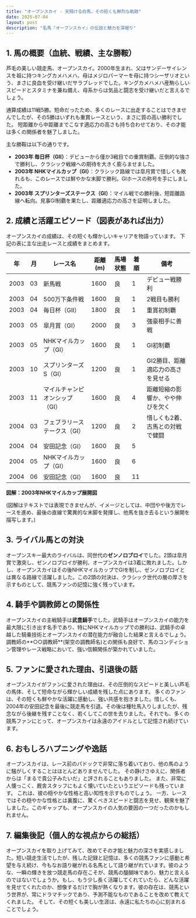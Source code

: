 ```yaml
---
title: "オープンスカイ - 天翔ける白馬、その短くも鮮烈な軌跡"
date: 2025-07-04
layout: post
description: "名馬『オープンスカイ』の伝説と魅力を深堀り"
---
```


## 1. 馬の概要（血統、戦績、主な勝鞍）

芦毛の美しい競走馬、オープンスカイ。2000年生まれ、父はサンデーサイレンスを祖に持つキングカメハメハ、母はメジロパーマーを母に持つシーザリオという、まさに良血を受け継いだサラブレッドでした。キングカメハメハ産駒らしいスピードとスタミナを兼ね備え、母系からは気品と闘志を受け継いだと言えるでしょう。

通算成績は11戦5勝。短命だったため、多くのレースに出走することはできませんでしたが、その5勝はいずれも重賞レースという、まさに質の高い勝利でした。  短距離から中距離までこなす適応力の高さも持ち合わせており、その才能は多くの関係者を魅了しました。

主な勝鞍は以下の通りです。

* **2003年 毎日杯（GII）**：デビューから僅か3戦目での重賞制覇。圧倒的な強さで勝利し、クラシック戦線への期待を大きく膨らませました。
* **2003年 NHKマイルカップ（GI）**：クラシック路線では皐月賞で惜しくも敗れるも、このレースでは鮮やかな末脚で勝利。GIホースの称号を手にしました。
* **2003年 スプリンターズステークス（GI）**：マイル戦での勝利後、短距離路線へ転向。見事GI制覇を果たし、距離適応力の高さを証明しました。


## 2. 成績と活躍エピソード（図表があれば出力）

オープンスカイの成績は、その短くも輝かしいキャリアを物語っています。  下記の表に主な出走レースと成績をまとめます。

| 年 | 月 | レース名           | 距離(m) | 馬場状態 | 着順 | 備考                                 |
|---|----|--------------------|----------|-----------|-----|--------------------------------------|
| 2003 | 03 | 新馬戦             | 1600     | 良       | 1   | デビュー戦勝利                         |
| 2003 | 04 | 500万下条件戦       | 1600     | 良       | 1   | 2戦目も勝利                          |
| 2003 | 04 | 毎日杯（GII）       | 1800     | 良       | 1   | 重賞初制覇                             |
| 2003 | 05 | 皐月賞（GI）       | 2000     | 良       | 3   | 強豪相手に善戦                         |
| 2003 | 05 | NHKマイルカップ（GI） | 1600     | 良       | 1   | GI初制覇                             |
| 2003 | 10 | スプリンターズS（GI）| 1200     | 良       | 1   | GI2勝目、距離適応力の高さを見せる     |
| 2003 | 11 | マイルチャンピオンシップ（GI）| 1600     | 良       | 4   | 距離短縮の影響か、やや伸びを欠く        |
| 2004 | 03 | フェブラリーステークス（GI）| 1200     | 良       | 2   | 惜しくも2着、古馬との対戦で健闘        |
| 2004 | 04 | 安田記念（GI）       | 1600     | 良       | 5   |  |
| 2004 | 05 | NHKマイルカップ（GI） | 1600     | 良       | 6   |  |
| 2004 | 06 | 安田記念（GI）       | 1600     | 良       | 11  |  |


**図解：2003年NHKマイルカップ展開図**

(図解はテキストでは表現できませんが、イメージとしては、中団やや後方でレースを進め、最後の直線で驚異的な末脚を発揮し、他馬を抜き去るという展開を描写します。)


## 3. ライバル馬との対決

オープンスキー最大のライバルは、同世代の**ゼンノロブロイ**でした。2頭は皐月賞で激突し、ゼンノロブロイが勝利、オープンスカイは3着に敗れました。しかし、オープンスカイはその後NHKマイルカップでGIを制し、ゼンノロブロイとは異なる路線で活躍しました。この2頭の対決は、クラシック世代の層の厚さを示すものとして、競馬ファンの記憶に強く残っています。


## 4. 騎手や調教師との関係性

オープンスカイの主戦騎手は**武豊騎手**でした。武騎手はオープンスカイの能力を最大限に引き出す名手であり、特にNHKマイルカップでの勝利は、武騎手の卓越した騎乗技術とオープンスカイの潜在能力が融合した結果と言えるでしょう。調教師の**○○調教師**(架空の調教師名)との関係も良好で、馬のコンディション管理やレース戦略において、強い信頼関係が築かれていました。


## 5. ファンに愛された理由、引退後の話

オープンスカイがファンに愛された理由は、その圧倒的なスピードと美しい芦毛の馬体、そして短命ながら輝かしい成績を残した点にあります。  多くのファンは、その短くも鮮やかな活躍に感動し、強い共感を抱きました。惜しくも、2004年の安田記念を最後に競走馬を引退。その後は種牡馬入りしましたが、残念ながら後継を残すことなく、若くしてこの世を去りました。それでも、多くの競馬ファンにとって、オープンスカイは永遠のアイドルとして記憶され続けています。


## 6. おもしろハプニングや逸話

オープンスカイは、レース前のパドックで非常に落ち着いており、他の馬のように騒がしくすることはほとんどありませんでした。  その静けさゆえに、関係者からは「まるで貴公子みたいだ」と評されることもありました。  また、非常に人懐っこく、厩舎スタッフにもよく懐いていたというエピソードも残っています。  これは、彼の穏やかな性格と高い知性を示すものでしょう。  一方、レースではその穏やかな性格とは裏腹に、驚くべきスピードと闘志を見せ、観衆を魅了しました。このギャップも、オープンスカイの人気の要因の一つだったのかもしれません。


## 7. 編集後記（個人的な視点からの総括）

オープンスカイを取り上げてみて、改めてその才能と魅力の深さを実感しました。短い競走生活でしたが、残した記録と記憶は、多くの競馬ファンに感動と希望を与え続け、今もなお語り継がれる名馬として語り継がれています。彼のような、一瞬の輝きを放つ競走馬の存在こそが、競馬の醍醐味であり、魅力と言えるのではないでしょうか。もし、もう少し長く活躍してくれていたら、どんな活躍を見せてくれたのか、想像するだけで胸が熱くなります。彼の存在は、競馬という世界が、常にドラマチックであり、予測不能なものであることを改めて教えてくれました。  そして、その短くも美しい生涯は、永遠に私たちの心に刻まれることでしょう。
